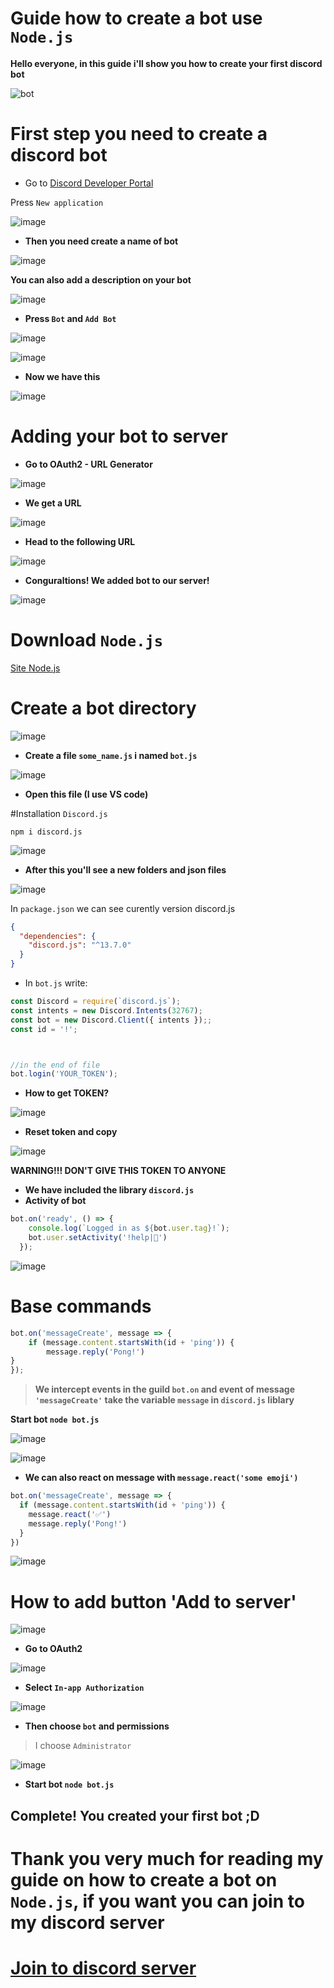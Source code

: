 # Guide how to create a bot use `Node.js`
**Hello everyone, in this guide i'll show you how to create your first discord bot**

![bot](https://user-images.githubusercontent.com/92126223/170251055-e0126e88-0b4e-48b7-b6eb-ba483909744a.png)

# **First step you need to create a discord bot**
- Go to [Discord Developer Portal](https://discord.com/developers/applications)

Press `New application`

![image](https://user-images.githubusercontent.com/92126223/170251878-cef01641-e35d-4c92-9c32-eb23da6ef92a.png)

- **Then you need create a name of bot**

![image](https://user-images.githubusercontent.com/92126223/170252197-cf1b60d1-b840-41cc-acbd-fdef6e20d9be.png)

**You can also add a description on your bot**

![image](https://user-images.githubusercontent.com/92126223/170252613-af5ead20-00b5-49d0-8e29-923d49262890.png)

- **Press `Bot` and `Add Bot`**

![image](https://user-images.githubusercontent.com/92126223/170254155-4dccde0b-391b-40ca-a428-1a0a9ca3e186.png)

![image](https://user-images.githubusercontent.com/92126223/170254227-951af32f-42dc-4211-9606-11d220cf74d8.png)


- **Now we have this**

![image](https://user-images.githubusercontent.com/92126223/170254299-5ff535a1-9a79-4098-a125-1f3a6f65828a.png)

# **Adding your bot to server**

- **Go to OAuth2 - URL Generator**

![image](https://user-images.githubusercontent.com/92126223/170263362-5faceaa1-9cfa-4087-b123-6295d7f22fb9.png)

- **We get a URL**

![image](https://user-images.githubusercontent.com/92126223/170263707-b87fa81f-c6ed-4acd-b723-e329d7dc2892.png)

- **Head to the following URL**

![image](https://user-images.githubusercontent.com/92126223/170255833-e669820c-0133-437a-827b-bba301db030f.png)

- **Conguraltions! We added bot to our server!**

![image](https://user-images.githubusercontent.com/92126223/170256339-9ad24d03-235f-4d4b-9bd7-8e0659ae7ec8.png)
# Download `Node.js`
[Site Node.js](https://nodejs.org/en/)

# Create a bot directory

![image](https://user-images.githubusercontent.com/92126223/170256482-9262d3a6-6d92-4560-ad05-2f36ae2de06b.png)

- **Create a file `some_name.js` i named `bot.js`**

![image](https://user-images.githubusercontent.com/92126223/170256637-12663146-fff5-4bfa-ac4e-d9266853ab94.png)

- **Open this file (I use VS code)**

#Installation `Discord.js`

```
npm i discord.js
```

![image](https://user-images.githubusercontent.com/92126223/170257296-3058060b-8215-44f3-b3e7-bd77d61381a5.png)

- **After this you'll see a new folders and json files**

![image](https://user-images.githubusercontent.com/92126223/170257484-dbe8a8f8-4f90-4c2a-95d4-f3c40d48589c.png)

In `package.json` we can see curently version discord.js 
```json
{
  "dependencies": {
    "discord.js": "^13.7.0"
  }
}
```

- In `bot.js` write:
```js
const Discord = require(`discord.js`);
const intents = new Discord.Intents(32767);
const bot = new Discord.Client({ intents });;
const id = '!';



//in the end of file
bot.login('YOUR_TOKEN');
```
- **How to get TOKEN?**

![image](https://user-images.githubusercontent.com/92126223/170260608-804edbc2-2619-44f9-9af6-5bbcc35c64ae.png)

- **Reset token and copy**

![image](https://user-images.githubusercontent.com/92126223/170260839-059a60fc-5e98-4388-ad18-8aebdfd95717.png)


**WARNING!!! DON'T GIVE THIS TOKEN TO ANYONE**

- **We have included the library `discord.js`** 
- **Activity of bot**
```js
bot.on('ready', () => {
    console.log(`Logged in as ${bot.user.tag}!`);
    bot.user.setActivity('!help|🤖')
  });
```

![image](https://user-images.githubusercontent.com/92126223/170260246-87bba92e-6361-4b86-a1d3-1abc2045f5d5.png)

# Base commands
```js
bot.on('messageCreate', message => {
    if (message.content.startsWith(id + 'ping')) {
        message.reply('Pong!')
}
});
```
> **We intercept events in the guild `bot.on` and event of message `'messageCreate'` take the variable `message` in `discord.js` liblary**

**Start bot `node bot.js`**

![image](https://user-images.githubusercontent.com/92126223/170271646-a08b82e2-e909-4066-8553-04fb5aad46c6.png)

![image](https://user-images.githubusercontent.com/92126223/170269283-5dfe7a29-bc67-4a60-94c5-fdc23c034ed7.png)


- **We can also react on message with `message.react('some emoji')`**
```js
bot.on('messageCreate', message => {
  if (message.content.startsWith(id + 'ping')) {
    message.react('✅')
    message.reply('Pong!')
  }
})
```

![image](https://user-images.githubusercontent.com/92126223/170269871-ce817571-62c6-4f1a-ab59-e67fb7e06f5c.png)


# How to add button 'Add to server'

![image](https://user-images.githubusercontent.com/92126223/170270069-6fcc4532-b0cf-46ef-a135-97fc2593c484.png)

- **Go to OAuth2**

![image](https://user-images.githubusercontent.com/92126223/170270427-cbf87b5e-92cb-4b65-8cf0-e0aab0467391.png)

- **Select `In-app Authorization`**

![image](https://user-images.githubusercontent.com/92126223/170270695-dcd08d00-77f4-4012-a68e-6a9c15131b77.png)

- **Then choose `bot` and permissions**

>I choose `Administrator`

![image](https://user-images.githubusercontent.com/92126223/170271014-edd7b020-eb61-46e2-b127-0d687d79087d.png)

- **Start bot `node bot.js`**

## **Complete! You created your first bot ;D**

# **Thank you very much for reading my guide on how to create a bot on `Node.js`, if you want you can join to my discord server**
# [Join to discord server](https://discord.gg/C3EH9E32mb)
